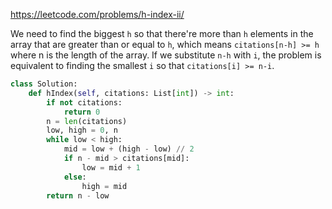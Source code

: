 <https://leetcode.com/problems/h-index-ii/>

We need to find the biggest `h` so that there're more than `h` elements in the array that are greater than or equal to `h`, which means `citations[n-h] >= h` where n is the length of the array. If we substitute `n-h` with `i`, the problem is equivalent to finding the smallest `i` so that `citations[i] >= n-i`.

```python
class Solution:
    def hIndex(self, citations: List[int]) -> int:
        if not citations:
            return 0
        n = len(citations)
        low, high = 0, n
        while low < high:
            mid = low + (high - low) // 2
            if n - mid > citations[mid]:
                low = mid + 1
            else:
                high = mid
        return n - low
```

